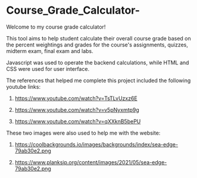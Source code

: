 # Course_Grade_Calculator-

Welcome to my course grade calculator! 

This tool aims to help student calculate their overall course grade based on the percent weightings and grades for the course's assignments, quizzes, midterm exam, final exam and labs. 

Javascript was used to operate the backend calculations, while HTML and CSS were used for user interface. 

The references that helped me complete this project included the following youtube links:

1. https://www.youtube.com/watch?v=TsTLvUzxz6E

2. https://www.youtube.com/watch?v=v5pNyxmtp9g

3. https://www.youtube.com/watch?v=qXXknB5bePU

These two images were also used to help me with the website:

1. https://coolbackgrounds.io/images/backgrounds/index/sea-edge-79ab30e2.png

2. https://www.planksip.org/content/images/2021/05/sea-edge-79ab30e2.png

